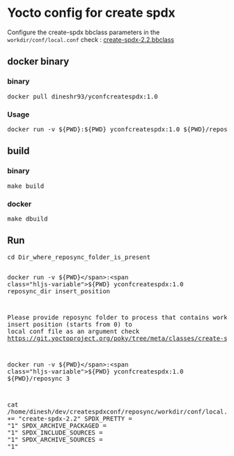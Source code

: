 <h1 id="yocto-config-for-create-spdx">Yocto config for create spdx</h1>

Configure the create-spdx bbclass parameters in the `workdir/conf/local.conf` 
check : [create-spdx-2.2.bbclass](https://git.yoctoproject.org/poky/tree/meta/classes/create-spdx-2.2.bbclass)

<h2 id="build">docker binary</h2>
<h3 id="binary">binary</h3>
<pre class="codeblock language-sh">docker pull dineshr93/yconfcreatespdx:1.0</pre>
<h3 id="binary">Usage</h3>
<pre class="codeblock language-sh">docker run -v ${PWD}:${PWD} yconfcreatespdx:1.0 ${PWD}/reposync_dir insert_position</pre>


<h2 id="build">build</h2>
<h3 id="binary">binary</h3>
<pre class="codeblock language-sh">make build
</pre>
<h3 id="docker">docker</h3>
<pre class="codeblock language-sh">make dbuild
</pre>
<h2 id="run">Run</h2>
<pre class="codeblock language-sh">
<span class="hljs-built_in">cd</span> Dir_where_reposync_folder_is_present
 
docker run -v <span class="hljs-variable">${PWD}</span>:<span class="hljs-variable">${PWD}</span> yconfcreatespdx:1.0 reposync_dir insert_position

Please provide reposync folder to process that contains workdir , insert position (starts from 0) to <span class="hljs-built_in">local</span> conf file as an argument
check https://git.yoctoproject.org/poky/tree/meta/classes/create-spdx-2.2.bbclass


docker run -v <span class="hljs-variable">${PWD}</span>:<span class="hljs-variable">${PWD}</span> yconfcreatespdx:1.0 <span class="hljs-variable">${PWD}</span>/reposync 3

<span class="hljs-built_in">cat</span> /home/dinesh/dev/createspdxconf/reposync/workdir/conf/local.conf
INHERIT += <span class="hljs-string">&quot;create-spdx-2.2&quot;</span>
SPDX_PRETTY = <span class="hljs-string">&quot;1&quot;</span>
SPDX_ARCHIVE_PACKAGED = <span class="hljs-string">&quot;1&quot;</span>
SPDX_INCLUDE_SOURCES = <span class="hljs-string">&quot;1&quot;</span>
SPDX_ARCHIVE_SOURCES = <span class="hljs-string">&quot;1&quot;</span>
</pre>
